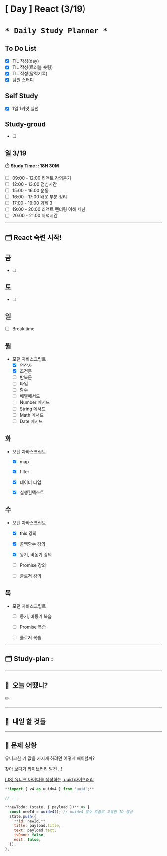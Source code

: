 # [ Day ] React (3/19)

# `* Daily Study Planner *`

## To Do List

- [x]  TIL 작성(day)
- [x]  TIL 작성(트러블 슛팅)
- [x]  TIL 작성(달력기록)
- [x]  팀원 스터디

## Self Study

- [x]  1일 1커밋 실천

## **Study-groud**

- [ ]  

## 일  3/19

⏱️ **Study Time ::  18H 30M**

- [ ]  09:00 - 12:00 리액트 강의듣기
- [ ]  12:00 - 13:00 점심시간
- [ ]  15:00 - 16:00 운동
- [ ]  16:00 - 17:00 배운 부분 정리
- [ ]  17:00 - 19:00 과제 3
- [ ]  19:00 - 20:00 리액트 랜더링 이해 세션
- [ ]  20:00 - 21:00 저녁시간

---

## 🗂️ React 숙련 시작!

## 금

- [ ]  

## 토

- [ ]  

## 일

- [ ]  Break time

## 월

- 모던 자바스크립트
    - [x]  연산자
    - [x]  조건문
    - [ ]  반복문
    - [ ]  타입
    - [ ]  함수
    - [ ]  배열메서드
    - [ ]  Number 메서드
    - [ ]  String 메서드
    - [ ]  Math 메서드
    - [ ]  Date 메서드

## 화

- 모던 자바스크립트
    - [x]  map
    - [x]  filter
    - [x]  데이터 타입
    - [x]  실행컨텍스트
    

## 수

- 모던 자바스크립트
    - [x]  this 강의
    - [x]  콜백함수 강의
    - [x]  동기, 비동기 강의
    - [ ]  Promise 강의
    - [ ]  클로저 강의
    

## 목

- 모던 자바스크립트
    - [ ]  동기, 비동기 복습
    - [ ]  Promise 복습
    - [ ]  클로저 복습
    

---

## 🗂️ **Study-plan**  :

---

## 🙂  오늘 어땠니?

<aside>
✏️

</aside>

---

## 🧳  내일 할 것들

---

## 🤔 문제 상황

유니크한 키 값을 가지게 하려면 어떻게 해야할까?

찾아 보다가 라이브러리 발견 ..! 

[[JS] 유니크 아이디를 생성하는, uuid 라이브러리](https://velog.io/@ssumniee/JS-유니크-아이디를-생성하는-uuid-라이브러리)

```jsx
**import { v4 as uuidv4 } from 'uuid';**

// ...

**newTodo: (state, { payload })** => {
  const newId = uuidv4(); // uuidv4 함수 호출로 고유한 ID 생성
  state.push({
    **id: newId,**
    title: payload.title,
    text: payload.text,
    isDone: false,
    edit: false,
  });
},
```